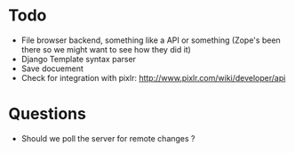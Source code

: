 # Todo #

  * File browser backend, something like a API or something (Zope's been there so we might want to see how they did it)
  * Django Template syntax parser
  * Save docuement
  * Check for integration with pixlr: http://www.pixlr.com/wiki/developer/api

# Questions #

  * Should we poll the server for remote changes ?